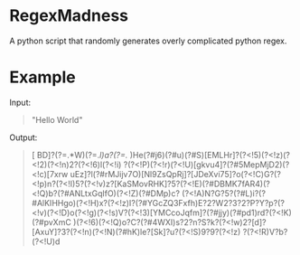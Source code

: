 # RegexMadness
A python script that randomly generates overly complicated python regex.

# Example
Input:
> "Hello World"

Output:
> [ BD]?(?=.*W)(?=.*l)a?(?=.* )He(?#j6)(?#u)(?#S)[EMLHr]?(?<!5)(?<!z)(?<!2)(?<!n)2?(?<!6)l(?<!i) ?(?<!P)(?<!r)(?<!U)[gkvu4]?(?#5MepMjD2)(?<!c)[7xrw uEz]?l(?#rMJijv7O)[Nl9ZsQpRj]?[JDeXvi75]?o(?<!C)G?(?<!p)n?(?<!I)5?(?<!v)z?[KaSMovRHK]?5?(?<!E)(?#DBMK7fAR4)(?<!Q)b?(?#ANLtxGqlfO)(?<!Z)(?#DMp)c? (?<!A)N?G?5?(?#L)i?(?#AlKIHHgo)(?<!H)x?(?<!z)I?(?#YGcZQ3Fxfh)E?2?W2?3?2?P?Y?p?(?<!v)(?<!D)o(?<!g)(?<!s)V?(?<!3)[YMCcoJqfm]?(?#jjy)(?#pd1)rd?(?<!K)(?#pvXmC )(?<!6)(?<!Q)o?C?(?#4WXI)s?2?n?S?k?(?<!w)2?[d]?[AxuY]?3?(?<!n)(?<!N)(?#hK)le?[Sk]?u?(?<!S)9?9?(?<!z) ?(?<!R)V?b?(?<!U)d
